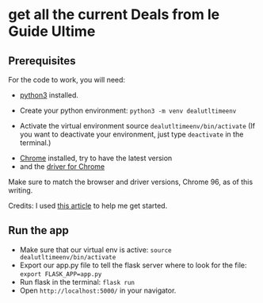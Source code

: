 # get all the current Deals from le Guide Ultime

## Prerequisites

For the code to work, you will need:

- [python3](https://www.python.org/downloads/) installed.

- Create your python environment: `python3 -m venv dealutltimeenv` 
- Activate the virtual environment
source `dealutltimeenv/bin/activate` (If you want to deactivate your environment, just type `deactivate` in the terminal.)


<!-- - install Flask: `pip3 install flask`
- install Selenium: `pip install selenium` or `pip3 install selenium` -->
- [Chrome](https://www.google.com/chrome/) installed, try to have the latest version
- and the [driver for Chrome](https://sites.google.com/chromium.org/driver/downloads)

Make sure to match the browser and driver versions, Chrome 96, as of this writing.

Credits: I used [this article](https://dev.to/anderrv/intro-to-web-scraping-with-selenium-in-python-4011) to help me get started.


## Run the app
- Make sure that our virtual env is active: `source dealutltimeenv/bin/activate`
- Export our app.py file to tell the flask server where to look for the file: `export FLASK_APP=app.py`
- Run flask in the terminal: `flask run`
- Open `http://localhost:5000/` in your navigator.